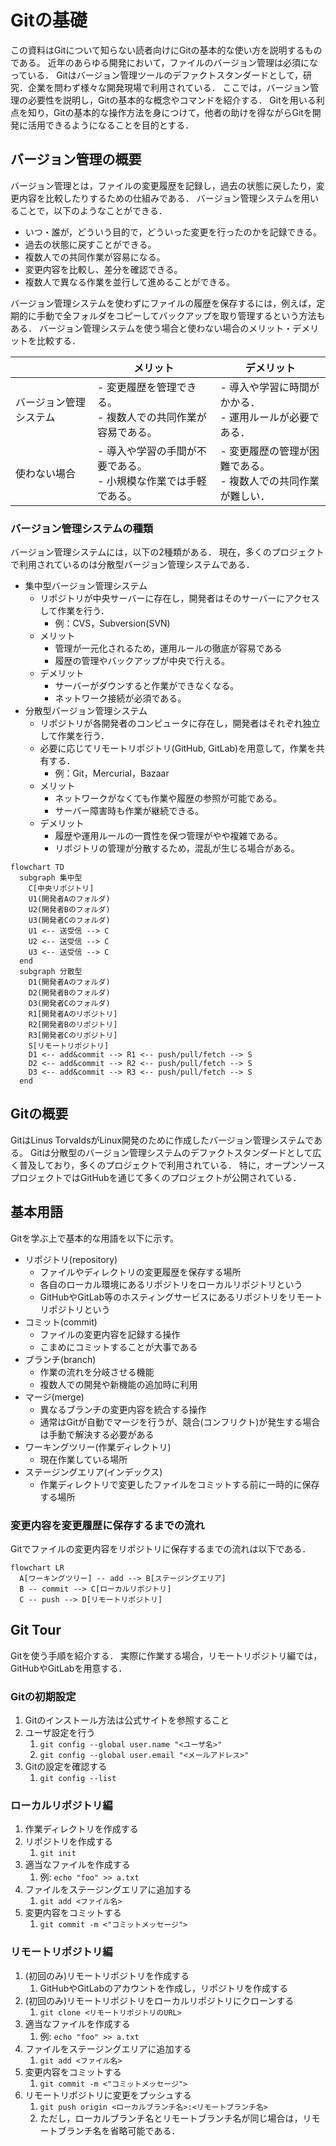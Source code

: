 # Gitの基礎

この資料はGitについて知らない読者向けにGitの基本的な使い方を説明するものである。
近年のあらゆる開発において，ファイルのバージョン管理は必須になっている．
Gitはバージョン管理ツールのデファクトスタンダードとして，研究．企業を問わず様々な開発現場で利用されている．
ここでは，バージョン管理の必要性を説明し，Gitの基本的な概念やコマンドを紹介する．
Gitを用いる利点を知り，Gitの基本的な操作方法を身につけて，他者の助けを得ながらGitを開発に活用できるようになることを目的とする．

## バージョン管理の概要
バージョン管理とは，ファイルの変更履歴を記録し，過去の状態に戻したり，変更内容を比較したりするための仕組みである．
バージョン管理システムを用いることで，以下のようなことができる．
- いつ・誰が，どういう目的で，どういった変更を行ったのかを記録できる。
- 過去の状態に戻すことができる。
- 複数人での共同作業が容易になる。
- 変更内容を比較し、差分を確認できる。
- 複数人で異なる作業を並行して進めることができる。

バージョン管理システムを使わずにファイルの履歴を保存するには，例えば，定期的に手動で全フォルダをコピーしてバックアップを取り管理するという方法もある．
バージョン管理システムを使う場合と使わない場合のメリット・デメリットを比較する．

|   | メリット   | デメリット |
|---------|-------|--------|
| バージョン管理システム| - 変更履歴を管理できる。<br>- 複数人での共同作業が容易である。 | - 導入や学習に時間がかかる．<br>- 運用ルールが必要である． |
| 使わない場合 | - 導入や学習の手間が不要である。<br>- 小規模な作業では手軽である。 | - 変更履歴の管理が困難である。<br>- 複数人での共同作業が難しい． |

### バージョン管理システムの種類
バージョン管理システムには，以下の2種類がある．
現在，多くのプロジェクトで利用されているのは分散型バージョン管理システムである．

- 集中型バージョン管理システム
  - リポジトリが中央サーバーに存在し，開発者はそのサーバーにアクセスして作業を行う．
    - 例：CVS，Subversion(SVN)
  - メリット
    - 管理が一元化されるため，運用ルールの徹底が容易である
    - 履歴の管理やバックアップが中央で行える。
  - デメリット
    - サーバーがダウンすると作業ができなくなる。
    - ネットワーク接続が必須である。
- 分散型バージョン管理システム
  - リポジトリが各開発者のコンピュータに存在し，開発者はそれぞれ独立して作業を行う．
  - 必要に応じてリモートリポジトリ(GitHub, GitLab)を用意して，作業を共有する．
    - 例：Git，Mercurial，Bazaar
  - メリット
    - ネットワークがなくても作業や履歴の参照が可能である。
    - サーバー障害時も作業が継続できる。
  - デメリット
    - 履歴や運用ルールの一貫性を保つ管理がやや複雑である。
    - リポジトリの管理が分散するため，混乱が生じる場合がある。

```mermaid
flowchart TD
  subgraph 集中型
    C[中央リポジトリ]
    U1(開発者Aのフォルダ)
    U2(開発者Bのフォルダ)
    U3(開発者Cのフォルダ)
    U1 <-- 送受信 --> C
    U2 <-- 送受信 --> C
    U3 <-- 送受信 --> C
  end
  subgraph 分散型
    D1(開発者Aのフォルダ)
    D2(開発者Bのフォルダ)
    D3(開発者Cのフォルダ)
    R1[開発者Aのリポジトリ]
    R2[開発者Bのリポジトリ]
    R3[開発者Cのリポジトリ]
    S[リモートリポジトリ]
    D1 <-- add&commit --> R1 <-- push/pull/fetch --> S
    D2 <-- add&commit --> R2 <-- push/pull/fetch --> S
    D3 <-- add&commit --> R3 <-- push/pull/fetch --> S
  end
```


## Gitの概要
GitはLinus TorvaldsがLinux開発のために作成したバージョン管理システムである。
Gitは分散型のバージョン管理システムのデファクトスタンダードとして広く普及しており，多くのプロジェクトで利用されている．
特に，オープンソースプロジェクトではGitHubを通じて多くのプロジェクトが公開されている．

## 基本用語
Gitを学ぶ上で基本的な用語を以下に示す。

- リポジトリ(repository)
  - ファイルやディレクトリの変更履歴を保存する場所
  - 各自のローカル環境にあるリポジトリをローカルリポジトリという
  - GitHubやGitLab等のホスティングサービスにあるリポジトリをリモートリポジトリという
- コミット(commit)
  - ファイルの変更内容を記録する操作
  - こまめにコミットすることが大事である
- ブランチ(branch)
  - 作業の流れを分岐させる機能
  - 複数人での開発や新機能の追加時に利用
- マージ(merge)
  - 異なるブランチの変更内容を統合する操作
  - 通常はGitが自動でマージを行うが、競合(コンフリクト)が発生する場合は手動で解決する必要がある
- ワーキングツリー(作業ディレクトリ)
  - 現在作業している場所
- ステージングエリア(インデックス)
  - 作業ディレクトリで変更したファイルをコミットする前に一時的に保存する場所

### 変更内容を変更履歴に保存するまでの流れ

Gitでファイルの変更内容をリポジトリに保存するまでの流れは以下である．

```mermaid
flowchart LR
  A[ワーキングツリー] -- add --> B[ステージングエリア]
  B -- commit --> C[ローカルリポジトリ]
  C -- push --> D[リモートリポジトリ]
```

## Git Tour
Gitを使う手順を紹介する．
実際に作業する場合，リモートリポジトリ編では，GitHubやGitLabを用意する．

### Gitの初期設定
1. Gitのインストール方法は公式サイトを参照すること
2. ユーザ設定を行う
    1. `git config --global user.name "<ユーザ名>"`
    2. `git config --global user.email "<メールアドレス>"`
3. Gitの設定を確認する
    1. `git config --list`

### ローカルリポジトリ編
1. 作業ディレクトリを作成する
1. リポジトリを作成する
    1. `git init`
1. 適当なファイルを作成する
    1. 例: `echo "foo" >> a.txt`
1. ファイルをステージングエリアに追加する
    1. `git add <ファイル名>`
1. 変更内容をコミットする
    1. `git commit -m <"コミットメッセージ">`

### リモートリポジトリ編
1. (初回のみ)リモートリポジトリを作成する
    1. GitHubやGitLabのアカウントを作成し，リポジトリを作成する
1. (初回のみ)リモートリポジトリをローカルリポジトリにクローンする
    1. `git clone <リモートリポジトリのURL>`
1. 適当なファイルを作成する
    1. 例: `echo "foo" >> a.txt`
1. ファイルをステージングエリアに追加する
    1. `git add <ファイル名>`
1. 変更内容をコミットする
    1. `git commit -m <"コミットメッセージ">`
1. リモートリポジトリに変更をプッシュする
    1. `git push origin <ローカルブランチ名>:<リモートブランチ名>`
    2. ただし，ローカルブランチ名とリモートブランチ名が同じ場合は，リモートブランチ名を省略可能である．
